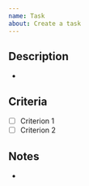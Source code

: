 ```yaml
---
name: Task
about: Create a task
---
```


<!--

Issue Title Rules

- Check the following link for your reference:
  https://medium.com/@scotty.middleton/naming-guide-for-task-bug-and-user-story-titles-7e1e081a36b9#:~:text=projects%20and%20teams.-,Task%20titles,-A%20task%20is

- Format: <verb/action> <activity/thing>

Example:
- Perform backup
- Implement POST /api/v1/users
- Fix navigation bar overlap issue

-->

## Description

<!-- Provide a detailed description of the task -->

-

## Criteria

<!-- List the criteria that must be met for this task to be considered complete -->

- [ ] Criterion 1
- [ ] Criterion 2

## Notes

<!-- Write any note or comment. You can share your thoughts or ideas. -->
<!-- Delete this section if not needed -->

-